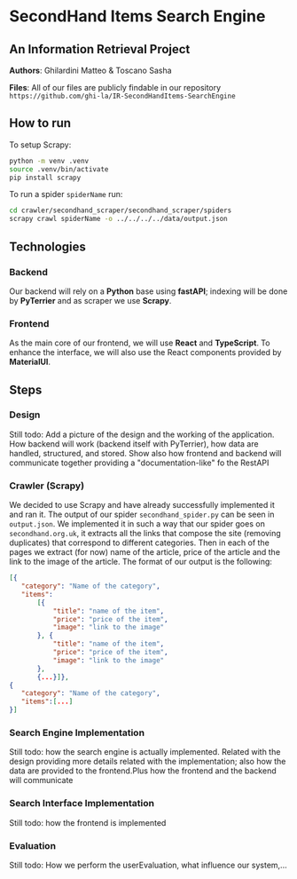 # SecondHand Items Search Engine

## An Information Retrieval Project

**Authors**: Ghilardini Matteo & Toscano Sasha

**Files**: All of our files are publicly findable in our repository `https://github.com/ghi-la/IR-SecondHandItems-SearchEngine`

## How to run

To setup Scrapy:

```bash
python -m venv .venv
source .venv/bin/activate
pip install scrapy
```

To run a spider `spiderName` run:

```bash
cd crawler/secondhand_scraper/secondhand_scraper/spiders
scrapy crawl spiderName -o ../../../../data/output.json 
```

## Technologies

### Backend

Our backend will rely on a **Python** base using **fastAPI**; indexing will be done by **PyTerrier** and as scraper we use **Scrapy**.

### Frontend

As the main core of our frontend, we will use **React** and **TypeScript**. To enhance the interface, we will also use the React components provided by **MaterialUI**.

## Steps

### Design

 Still todo: Add a picture of the design and the working of the application.
How backend will work (backend itself with PyTerrier), how data are handled, structured, and stored. Show also how frontend and backend will communicate together providing a "documentation-like" fo the RestAPI

### Crawler (Scrapy)

 We decided to use Scrapy and have already successfully implemented it and ran it. The output of our spider `secondhand_spider.py` can be seen in `output.json`. We implemented it in such a way that our spider goes on `secondhand.org.uk`, it extracts all the links that compose the site (removing duplicates) that correspond to different categories. Then in each of the pages we extract (for now) name of the article, price of the article and the link to the image of the article. The format of our output is the following:

 ``` json
[{
    "category": "Name of the category", 
    "items": 
        [{
            "title": "name of the item", 
            "price": "price of the item", 
            "image": "link to the image"
        }, {
            "title": "name of the item", 
            "price": "price of the item", 
            "image": "link to the image"
        }, 
        {...}]},
{
    "category": "Name of the category", 
    "items":[...]
}]
 ```

### Search Engine Implementation

 Still todo: how the search engine is actually implemented. Related with the design providing more details related with the implementation; also how the data are provided to the frontend.Plus how the frontend and the backend will communicate

### Search Interface Implementation

 Still todo: how the frontend is implemented

### Evaluation

 Still todo: How we perform the userEvaluation, what influence our system,...
